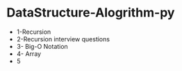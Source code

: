 # DataStructure-Alogrithm-py
* 1-Recursion
* 2-Recursion interview questions
* 3- Big-O Notation
* 4- Array
* 5